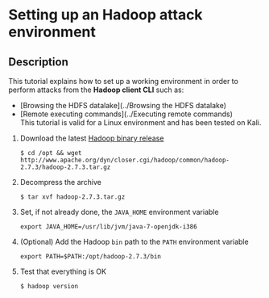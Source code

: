 Setting up an Hadoop attack environment
=======================================

Description
-----------
This tutorial explains how to set up a working environment in order to perform attacks from the **Hadoop client CLI** such as:
* [Browsing the HDFS datalake](../Browsing the HDFS datalake)
* [Remote executing commands](../Executing remote commands)  
This tutorial is valid for a Linux environment and has been tested on Kali.

1. Download the latest [Hadoop binary release](http://hadoop.apache.org/releases.html)
    ```
    $ cd /opt && wget http://www.apache.org/dyn/closer.cgi/hadoop/common/hadoop-2.7.3/hadoop-2.7.3.tar.gz
    ```  

2. Decompress the archive
    ```
    $ tar xvf hadoop-2.7.3.tar.gz
    ```

3. Set, if not already done, the `JAVA_HOME` environment variable
    ```
    export JAVA_HOME=/usr/lib/jvm/java-7-openjdk-i386
    ```

4. (Optional) Add the Hadoop `bin` path to the `PATH` environment variable
    ```
    export PATH=$PATH:/opt/hadoop-2.7.3/bin
    ```

5. Test that everything is OK
    ```
    $ hadoop version
    ```
